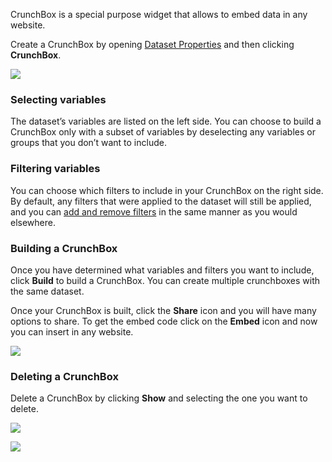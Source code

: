 CrunchBox is a special purpose widget that allows to embed data in any website.

Create a CrunchBox by opening [Dataset Properties](crunch_dataset-properties.html) and then clicking **CrunchBox**.

![](images/CreateCrunchBox.png)

### Selecting variables

The dataset’s variables are listed on the left side. You can choose to build a CrunchBox only with a subset of variables by deselecting any variables or groups that you don’t want to include.

### Filtering variables

You can choose which filters to include in your CrunchBox on the right side. By default, any filters that were applied to the dataset will still be applied, and you can [add and remove filters](crunch_filtering-data.html) in the same manner as you would elsewhere.

### Building a CrunchBox

Once you have determined what variables and filters you want to include, click **Build** to build a CrunchBox. You can create multiple crunchboxes with the same dataset.

Once your CrunchBox is built, click the **Share** icon and you will have many options to share. To get the embed code click on the **Embed** icon and now you can insert in any website.

![](images/CrunchBoxEmbed.png)

### Deleting a CrunchBox

Delete a CrunchBox by clicking **Show** and selecting the one you want to delete.

![](images/CrunchBoxShowPanel.png)

![](images/CrunchBoxPanel.png)
